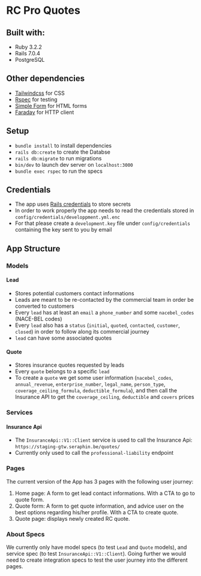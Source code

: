 # RC Pro Quotes

## Built with:
- Ruby 3.2.2
- Rails 7.0.4
- PostgreSQL

## Other dependencies
- [Tailwindcss](https://tailwindcss.com/) for CSS
- [Rspec](https://rspec.info/) for testing
- [Simple Form](https://github.com/heartcombo/simple_form) for HTML forms
- [Faraday](https://github.com/lostisland/faraday) for HTTP client

## Setup
- `bundle install` to install dependencies
- `rails db:create` to create the Databse
- `rails db:migrate` to run migrations
- `bin/dev` to launch dev server on `localhost:3000`
- `bundle exec rspec` to run the specs

## Credentials
- The app uses [Rails credentials](https://edgeguides.rubyonrails.org/security.html#custom-credentials) to store secrets
- In order to work properly the app needs to read the credentials stored in `config/credentials/developpment.yml.enc`
- For that please create a `development.key` file under `config/credentials` containing the key sent to you by email

## App Structure
### Models
#### Lead
- Stores potential customers contact informations
- Leads are meant to be re-contacted by the commercial team in order be converted to customers
- Every `lead` has at least an `email` a `phone_number` and some `nacebel_codes` (NACE-BEL codes)
- Every `lead` also has a `status` (`initial`, `quoted`, `contacted`, `customer`, `closed`) in order to follow along its commercial journey
- `lead` can have some associated quotes

#### Quote
- Stores insurance quotes requested by leads
- Every `quote` belongs to a specific `lead`
- To create a `quote` we get some user information (`nacebel_codes`, `annual_revenue`, `enterprise_number`, `legal_name`, `person_type`, `coverage_ceiling_formula`, `deductible_formula`), and then call the Insurance API to get the `coverage_ceiling`, `deductible` and `covers` prices

### Services
#### Insurance Api
- The `InsuranceApi::V1::Client` service is used to call the Insurance Api: `https://staging-gtw.seraphin.be/quotes/`
- Currently only used to call the `professional-liability` endpoint

### Pages
The current version of the App has 3 pages with the following user journey:
1. Home page: A form to get lead contact informations. With a CTA to go to quote form.
2. Quote form: A form to get quote information, and advice user on the best options regarding his/her profile. With a CTA to create quote.
3. Quote page: displays newly created RC quote.

### About Specs
We currently only have model specs (to test `Lead` and `Quote` models), and service spec (to test `InsuranceApi::V1::Client`). Going further we would need to create integration specs to test the user journey into the different pages.

